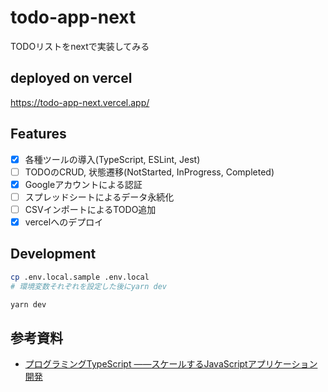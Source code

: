 # todo-app-next

TODOリストをnextで実装してみる

## deployed on vercel

https://todo-app-next.vercel.app/

## Features

- [x] 各種ツールの導入(TypeScript, ESLint, Jest)
- [ ] TODOのCRUD, 状態遷移(NotStarted, InProgress, Completed)
- [x] Googleアカウントによる認証
- [ ] スプレッドシートによるデータ永続化
- [ ] CSVインポートによるTODO追加
- [x] vercelへのデプロイ

## Development

```bash
cp .env.local.sample .env.local
# 環境変数それぞれを設定した後にyarn dev

yarn dev
```

## 参考資料

- [プログラミングTypeScript ――スケールするJavaScriptアプリケーション開発](https://www.oreilly.co.jp/books/9784873119045/)